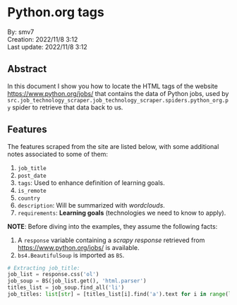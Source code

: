 # Python.org tags

By: smv7\
Creation: 2022/11/8 3:12\
Last update: 2022/11/8 3:12

## Abstract
In this document I show you how to locate the HTML tags of the website https://www.python.org/jobs/ that contains the data of Python jobs, used by `src.job_technology_scraper.job_technology_scraper.spiders.python_org.py` spider to retrieve that data back to us.

## Features

The features scraped from the site are listed below, with some additional notes associated to some of them:
1. `job_title`
2. `post_date`
3. `tags`: Used to enhance definition of learning goals.
4. `is_remote`
5. `country`
6. `description`: Will be summarized with *wordclouds*.
7. `requirements`: **Learning goals** (technologies we need to know to apply).

**NOTE**: Before diving into the examples, they assume the following facts:
1. A `response` variable containing a *scrapy response* retrieved from https://www.python.org/jobs/ is available.
2. `bs4.BeautifulSoup` is imported as `BS`.
```py
# Extracting job_title:
job_list = response.css('ol')
job_soup = BS(job_list.get(), 'html.parser')
titles_list = job_soup.find_all('li')
job_titles: list[str] = [titles_list[i].find('a').text for i in range(len(titles_list))]
```
